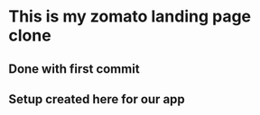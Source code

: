 # This is my zomato landing page clone

## Done with first commit

## Setup created here for our app
